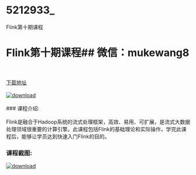 # 5212933_
Flink第十期课程
# Flink第十期课程## 微信：mukewang8
<br/></br>[下载地址](http://www.36tz.cn/article/5212933 "下载地址")
<br/></br>[![download](http://36tz.cn/muke_img/2020_05_2-52.png "下载地址")](http://www.36tz.cn/article/5212933 "下载地址")
<br/></br>### 课程介绍:<br/></br>Flink是融合于Hadoop系统的流式处理框架，高效、易用、可扩展，是流式大数据处理领域很重要的计算引擎。此课程包括Flink的基础理论和实际操作，学完此课程后，能够让学员达到快速入门Flink的目的。

### 课程截图:
[![download](http://36tz.cn/muke_img/2020_05_1-58.png "下载地址")](http://www.36tz.cn/article/5212933 "下载地址")

